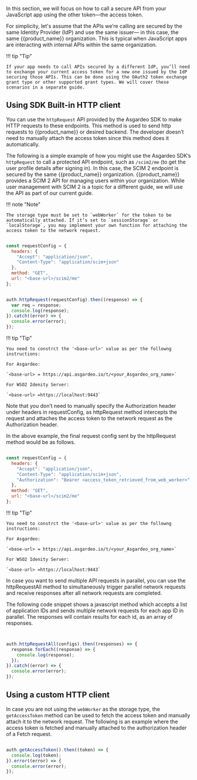 

In this section, we will focus on how to call a secure API from your JavaScript app using the other token—the access token.

For simplicity, let's assume that the APIs we’re calling are secured by the same Identity Provider (IdP) and use the same issuer— in this case, the same {{product_name}} organization. This is typical when JavaScript apps are interacting with internal APIs within the same organization.

!!! tip "Tip"

    If your app needs to call APIs secured by a different IdP, you’ll need to exchange your current access token for a new one issued by the IdP securing those APIs. This can be done using the OAuth2 token exchange grant type or other supported grant types. We will cover these scenarios in a separate guide.

## Using SDK Built-in HTTP client

You can use the `httpRequest` API provided by the Asgardeo SDK to make HTTP requests to these endpoints. This method is used to send http requests to {{product_name}} or desired backend. The developer doesn’t need to manually attach the access token since this method does it automatically. 

The following is a simple example of how you might use the Asgardeo SDK’s `httpRequest` to call a protected API endpoint, such as `/scim2/me` (to get the user profile details after signing in). In this case, the SCIM 2 endpoint is secured by the same {{product_name}} organization. {{product_name}} provides a SCIM 2 API for managing users within your organization. While user management with SCIM 2 is a topic for a different guide, we will use the API as part of our current guide.

!!! note "Note"

    The storage type must be set to `webWorker` for the token to be automatically attached. If it’s set to `sessionStorage` or `localStorage`, you may implement your own function for attaching the access token to the network request. 

```javascript

const requestConfig = {
  headers: {
    "Accept": "application/json",
    "Content-Type": "application/scim+json"
  },
  method: "GET",
  url: "<base-url>/scim2/me"
};


auth.httpRequest(requestConfig).then((response) => {
  var req = response;
  console.log(response);
}).catch((error) => {
  console.error(error);
});


```

!!! tip "Tip"

    You need to constrct the '<base-url>' value as per the followng instructions: 

    For Asgardeo: 

    `<base-url> = https://api.asgardeo.io/t/<your_Asgardeo_org_name>`

    For WSO2 Idenity Server: 

    `<base-url> =https://localhost:9443` 

Note that you don’t need to manually specify the Authorization header under headers in requestConfig, as httpRequest method intercepts the request and attaches the access token to the network request as the Authorization header.

In the above example, the final request config sent by the httpRequest method would be as follows.

```javascript hl_lines="5"

const requestConfig = {
  headers: {
    "Accept": "application/json",
    "Content-Type": "application/scim+json",
    "Authorization": "Bearer <access_token_retrieved_from_web_worker>"
  },
  method: "GET",
  url: "<base-url>/scim2/me"
};

```
!!! tip "Tip"

    You need to constrct the '<base-url>' value as per the followng instructions: 

    For Asgardeo: 

    `<base-url> = https://api.asgardeo.io/t/<your_Asgardeo_org_name>`

    For WSO2 Idenity Server: 

    `<base-url> =https://localhost:9443` 

In case you want to send multiple API requests in parallel, you can use the httpRequestAll method to simultaneously trigger parallel network requests and receive responses after all network requests are completed.

The following code snippet shows a javascript method which accepts a list of application IDs and sends multiple network requests for each app ID in parallel. The responses will contain results for each id, as an array of responses.

```javascript


auth.httpRequestAll(configs).then((responses) => {
  response.forEach((response) => {
    console.log(response);
  });
}).catch((error) => {
  console.error(error);
});


```

## Using a custom HTTP client

In case you are not using the `webWorker` as the storage type, the `getAccessToken` method can be used to fetch the access token and manually attach it to the network request. The following is an example where the access token is fetched and manually attached to the authorization header of a Fetch request.

```javascript

auth.getAccessToken().then((token) => {
  console.log(token);
}).error((error) => {
  console.error(error);
});

```
